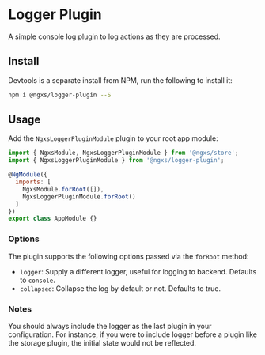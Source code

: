 # Logger Plugin
A simple console log plugin to log actions as they are processed.

## Install
Devtools is a separate install from NPM, run the following to install it:

```bash
npm i @ngxs/logger-plugin --S
```

## Usage
Add the `NgxsLoggerPluginModule` plugin to your root app module:

```javascript
import { NgxsModule, NgxsLoggerPluginModule } from '@ngxs/store';
import { NgxsLoggerPluginModule } from '@ngxs/logger-plugin';

@NgModule({
  imports: [
    NgxsModule.forRoot([]),
    NgxsLoggerPluginModule.forRoot()
  ]
})
export class AppModule {}
```

### Options
The plugin supports the following options passed via the `forRoot` method:

- `logger`: Supply a different logger, useful for logging to backend. Defaults to `console`.
- `collapsed`: Collapse the log by default or not. Defaults to true.

### Notes
You should always include the logger as the last plugin in your configuration.
For instance, if you were to include logger before a plugin like the storage
plugin, the initial state would not be reflected.
